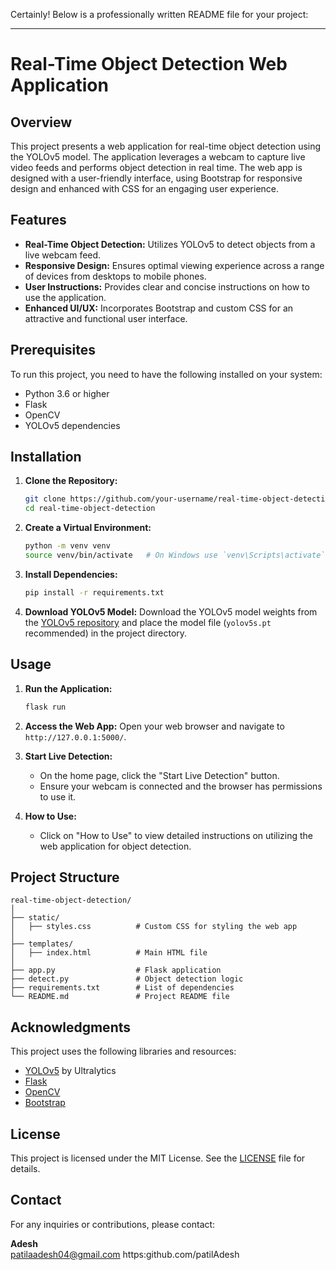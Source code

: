 Certainly! Below is a professionally written README file for your project:

---

# Real-Time Object Detection Web Application

## Overview

This project presents a web application for real-time object detection using the YOLOv5 model. The application leverages a webcam to capture live video feeds and performs object detection in real time. The web app is designed with a user-friendly interface, using Bootstrap for responsive design and enhanced with CSS for an engaging user experience.

## Features

- **Real-Time Object Detection:** Utilizes YOLOv5 to detect objects from a live webcam feed.
- **Responsive Design:** Ensures optimal viewing experience across a range of devices from desktops to mobile phones.
- **User Instructions:** Provides clear and concise instructions on how to use the application.
- **Enhanced UI/UX:** Incorporates Bootstrap and custom CSS for an attractive and functional user interface.

## Prerequisites

To run this project, you need to have the following installed on your system:

- Python 3.6 or higher
- Flask
- OpenCV
- YOLOv5 dependencies

## Installation

1. **Clone the Repository:**
   ```bash
   git clone https://github.com/your-username/real-time-object-detection.git
   cd real-time-object-detection
   ```

2. **Create a Virtual Environment:**
   ```bash
   python -m venv venv
   source venv/bin/activate   # On Windows use `venv\Scripts\activate`
   ```

3. **Install Dependencies:**
   ```bash
   pip install -r requirements.txt
   ```

4. **Download YOLOv5 Model:**
   Download the YOLOv5 model weights from the [YOLOv5 repository](https://github.com/ultralytics/yolov5/releases) and place the model file (`yolov5s.pt` recommended) in the project directory.

## Usage

1. **Run the Application:**
   ```bash
   flask run
   ```

2. **Access the Web App:**
   Open your web browser and navigate to `http://127.0.0.1:5000/`.

3. **Start Live Detection:**
   - On the home page, click the "Start Live Detection" button.
   - Ensure your webcam is connected and the browser has permissions to use it.

4. **How to Use:**
   - Click on "How to Use" to view detailed instructions on utilizing the web application for object detection.

## Project Structure

```
real-time-object-detection/
│
├── static/
│   ├── styles.css          # Custom CSS for styling the web app
│
├── templates/
│   ├── index.html          # Main HTML file
│
├── app.py                  # Flask application
├── detect.py               # Object detection logic
├── requirements.txt        # List of dependencies
└── README.md               # Project README file
```

## Acknowledgments

This project uses the following libraries and resources:
- [YOLOv5](https://github.com/ultralytics/yolov5) by Ultralytics
- [Flask](https://flask.palletsprojects.com/)
- [OpenCV](https://opencv.org/)
- [Bootstrap](https://getbootstrap.com/)

## License

This project is licensed under the MIT License. See the [LICENSE](LICENSE) file for details.

## Contact

For any inquiries or contributions, please contact:

**Adesh**  
patilaadesh04@gmail.com 
https:github.com/patilAdesh
